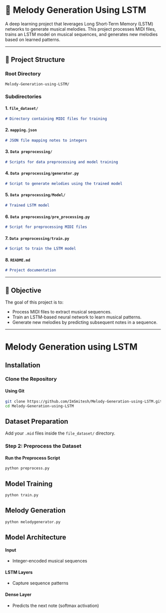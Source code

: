 # 🎵 Melody Generation Using LSTM

A deep learning project that leverages Long Short-Term Memory (LSTM) networks to generate musical melodies. This project processes MIDI files, trains an LSTM model on musical sequences, and generates new melodies based on learned patterns.

---

## 📁 Project Structure


### Root Directory
```
Melody-Generation-using-LSTM/
```

### Subdirectories
#### 1. `file_dataset/`
```markdown
# Directory containing MIDI files for training
```
#### 2. `mapping.json`
```markdown
# JSON file mapping notes to integers
```
#### 3. `Data preprocessing/`
```markdown
# Scripts for data preprocessing and model training
```
#### 4. `Data preprocessing/generator.py`
```markdown
# Script to generate melodies using the trained model
```
#### 5. `Data preprocessing/Model/`
```markdown
# Trained LSTM model
```
#### 6. `Data preprocessing/pre_processing.py`
```markdown
# Script for preprocessing MIDI files
```
#### 7. `Data preprocessing/train.py`
```markdown
# Script to train the LSTM model
```
#### 8. `README.md`
```markdown
# Project documentation
```
---

## 🎯 Objective

The goal of this project is to:

- Process MIDI files to extract musical sequences.
- Train an LSTM-based neural network to learn musical patterns.
- Generate new melodies by predicting subsequent notes in a sequence.

---

# Melody Generation using LSTM

## Installation

### Clone the Repository
#### Using Git
```bash
git clone https://github.com/ImSmitesh/Melody-Generation-using-LSTM.git
cd Melody-Generation-using-LSTM
```

## Dataset Preparation

Add your `.mid` files inside the `file_dataset/` directory.

### Step 2: Preprocess the Dataset
#### Run the Preprocess Script
```bash
python preprocess.py
```

## Model Training

```bash
python train.py
```

## Melody Generation

```bash
python melodygenerator.py
```

## Model Architecture

#### Input
*   Integer-encoded musical sequences

#### LSTM Layers
*   Capture sequence patterns

#### Dense Layer
*   Predicts the next note (softmax activation)